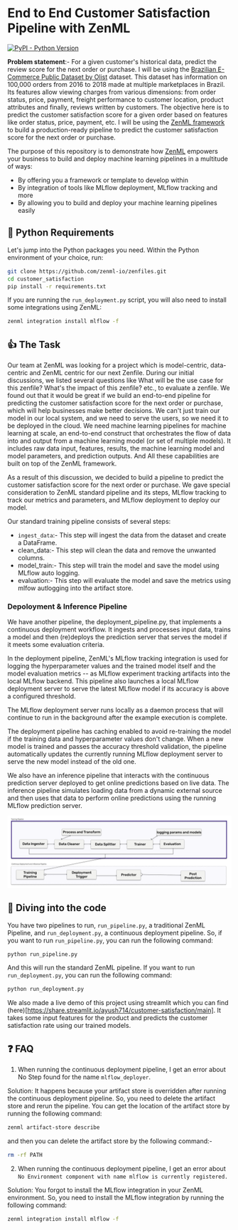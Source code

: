 # End to End Customer Satisfaction Pipeline with ZenML 
[![PyPI - Python Version](https://img.shields.io/pypi/pyversions/zenml)](https://pypi.org/project/zenml/)

**Problem statement**:- For a given customer's historical data, predict the review score for the next order or purchase. I will be using the [Brazilian E-Commerce Public Dataset by Olist](https://www.kaggle.com/datasets/olistbr/brazilian-ecommerce) dataset. This dataset has information on 100,000 orders from 2016 to 2018 made at multiple marketplaces in Brazil. Its features allow viewing charges from various dimensions: from order status, price, payment, freight performance to customer location, product attributes and finally, reviews written by customers. The objective here is to predict the customer satisfaction score for a given order based on features like order status, price, payment, etc. I will be using the [ZenML framework](https://zenml.io/) to build a production-ready pipeline to predict the customer satisfaction score for the next order or purchase.

The purpose of this repository is to demonstrate how [ZenML](https://github.com/zenml-io/zenml) empowers your business to build and deploy machine learning pipelines in a multitude of ways:

* By offering you a framework or template to develop within
* By integration of tools like MLflow deployment, MLflow tracking and more
* By allowing you to build and deploy your machine learning pipelines easily 

## :snake: Python Requirements

Let's jump into the Python packages you need. Within the Python environment of your choice, run:

```bash
git clone https://github.com/zenml-io/zenfiles.git
cd customer_satisfaction
pip install -r requirements.txt
```

If you are running the `run_deployment.py` script, you will also need to install some integrations using ZenML:

```bash
zenml integration install mlflow -f
```

## :thumbsup: The Task

Our team at ZenML was looking for a project which is model-centric, data-centric and ZenML centric for our next Zenfile. During our initial discussions, we listed several questions like What will be the use case for this zenfile? What's the impact of this zenfile? etc., to evaluate a zenfile. We found out that it would be great if we build an end-to-end pipeline for predicting the customer satisfaction score for the next order or purchase, which will help businesses make better decisions. We can't just train our model in our local system, and we need to serve the users, so we need it to be deployed in the cloud. We need machine learning pipelines for machine learning at scale, an end-to-end construct that orchestrates the flow of data into and output from a machine learning model (or set of multiple models). It includes raw data input, features, results, the machine learning model and model parameters, and prediction outputs. And All these capabilities are built on top of the ZenML framework.

As a result of this discussion, we decided to build a pipeline to predict the customer satisfaction score for the next order or purchase. We gave special consideration to ZenML standard pipeline and its steps, MLflow tracking to track our metrics and parameters, and MLflow deployment to deploy our model. 

Our standard training pipeline consists of several steps: 

* `ingest_data`:- This step will ingest the data from the dataset and create a DataFrame.
* clean_data:- This step will clean the data and remove the unwanted columns. 
* model_train:- This step will train the model and save the model using MLflow auto logging. 
* evaluation:- This step will evaluate the model and save the metrics using mlfow autlogging into the artifact store.  

### Depoloyment & Inference Pipeline 

We have another pipeline, the deployment_pipeline.py, that implements a continuous deployment workflow. It ingests and processes input data, trains a model and then (re)deploys the prediction server that serves the model if it meets some evaluation criteria.

In the deployment pipeline, ZenML's MLflow tracking integration is used for logging the hyperparameter values and the trained model itself and the model evaluation metrics -- as MLflow experiment tracking artifacts into the local MLflow backend. This pipeline also launches a local MLflow deployment server to serve the latest MLflow model if its accuracy is above a configured threshold.

The MLflow deployment server runs locally as a daemon process that will continue to run in the background after the example execution is complete.

The deployment pipeline has caching enabled to avoid re-training the model if the training data and hyperparameter values don't change. When a new model is trained and passes the accuracy threshold validation, the pipeline automatically updates the currently running MLflow deployment server to serve the new model instead of the old one.

We also have an inference pipeline that interacts with the continuous prediction server deployed to get online predictions based on live data. The inference pipeline simulates loading data from a dynamic external source and then uses that data to perform online predictions using the running MLflow prediction server.

![training_and_deployment_pipeline](_assets/training_and_deployment_pipeline.png)

## :notebook: Diving into the code

You have two pipelines to run, `run_pipeline.py`, a traditional ZenML Pipeline, and `run_deployment.py`, a continuous deployment pipeline. So, if you want to run `run_pipeline.py`, you can run the following command: 

```bash
python run_pipeline.py
```

And this will run the standard ZenML pipeline. If you want to run `run_deployment.py`, you can run the following command:

```bash
python run_deployment.py
```

We also made a live demo of this project using streamlit which you can find (here)[https://share.streamlit.io/ayush714/customer-satisfaction/main]. It takes some input features for the product and predicts the customer satisfaction rate using our trained models.  

## :question: FAQ

1. When running the continuous deployment pipeline, I get an error about No Step found for the name `mlflow_deployer`.

Solution: It happens because your artifact store is overridden after running the continuous deployment pipeline. So, you need to delete the artifact store and rerun the pipeline. You can get the location of the artifact store by running the following command:

```bash
zenml artifact-store describe
``` 
and then you can delete the artifact store by the following command:- 

```bash
rm -rf PATH
```

2. When running the continuous deployment pipeline, I get an error about ```No Environment component with name mlflow is currently registered.``` 

Solution: You forgot to install the MLflow integration in your ZenML environment. So, you need to install the MLflow integration by running the following command:

```bash
zenml integration install mlflow -f
```
